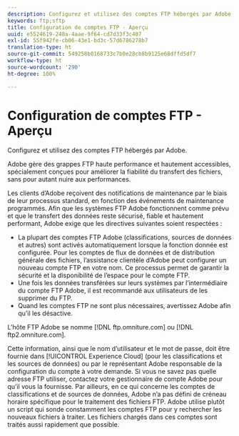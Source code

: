 ```yaml
---
description: Configurez et utilisez des comptes FTP hébergés par Adobe.
keywords: ftp;sftp
title: Configuration de comptes FTP - Aperçu
uuid: e5524619-248a-4aae-9f64-cd7d33f3c407
exl-id: 55f942fe-cb06-43e1-bd3c-57d6786278b7
translation-type: ht
source-git-commit: 549258b0168733c7b0e28cb8b9125e68dffd5df7
workflow-type: ht
source-wordcount: '290'
ht-degree: 100%

---
```


# Configuration de comptes FTP - Aperçu

Configurez et utilisez des comptes FTP hébergés par Adobe.

Adobe gère des grappes FTP haute performance et hautement accessibles, spécialement conçues pour améliorer la fiabilité du transfert des fichiers, sans pour autant nuire aux performances.

Les clients d’Adobe reçoivent des notifications de maintenance par le biais de leur processus standard, en fonction des événements de maintenance programmés. Afin que les systèmes FTP Adobe fonctionnent comme prévu et que le transfert des données reste sécurisé, fiable et hautement performant, Adobe exige que les directives suivantes soient respectées :

* La plupart des comptes FTP Adobe (classifications, sources de données et autres) sont activés automatiquement lorsque la fonction donnée est configurée. Pour les comptes de flux de données et de distribution générale des fichiers, l’assistance clientèle d’Adobe peut configurer un nouveau compte FTP en votre nom. Ce processus permet de garantir la sécurité et la disponibilité de l’espace pour le compte FTP.
* Une fois les données transférées sur leurs systèmes par l’intermédiaire du compte FTP Adobe, il est recommandé aux utilisateurs de les supprimer du FTP.
* Quand les comptes FTP ne sont plus nécessaires, avertissez Adobe afin qu’il les désactive.

L’hôte FTP Adobe se nomme [!DNL ftp.omniture.com] ou [!DNL ftp2.omniture.com].

Cette information, ainsi que le nom d’utilisateur et le mot de passe, doit être fournie dans [!UICONTROL Experience Cloud] (pour les classifications et les sources de données) ou par le représentant Adobe responsable de la configuration du compte à votre demande. Si vous ne savez pas quelle adresse FTP utiliser, contactez votre gestionnaire de compte Adobe pour qu’il vous la fournisse. Par ailleurs, en ce qui concerne les comptes de classifications et de sources de données, Adobe n’a pas défini de créneau horaire spécifique pour le traitement des fichiers FTP. Adobe utilise plutôt un script qui sonde constamment les comptes FTP pour y rechercher les nouveaux fichiers à traiter. Les fichiers chargés dans ces comptes sont traités aussi rapidement que possible.
